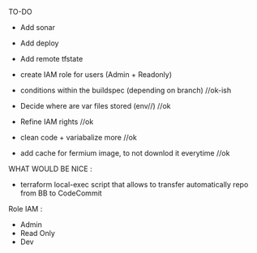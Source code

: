 TO-DO

- Add sonar
- Add deploy 
- Add remote tfstate 

- create IAM role for users (Admin + Readonly)


- conditions within the buildspec (depending on branch)  //ok-ish 


- Decide where are var files stored (env/<proj>/<repo>) //ok 
- Refine IAM rights //ok
- clean code + variabalize more //ok
- add cache for fermium image, to not downlod it everytime //ok

WHAT WOULD BE NICE :

- terraform local-exec script that allows to transfer automatically repo from BB to CodeCommit


Role IAM :
- Admin
- Read Only
- Dev

